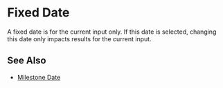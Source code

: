 # Fixed Date

A fixed date is for the current input only. If this date is selected, changing 
this date only impacts results for the current input.

## See Also

* [Milestone Date][1]

[1]:milestoneDate.html